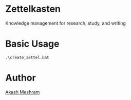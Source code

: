 # Zettelkasten

Knowledge management for research, study, and writing

# Basic Usage

```
.\create_zettel.bat
```

# Author

[Akash Meshram](https://akashmeshram.com/)
